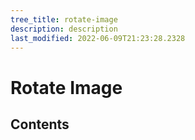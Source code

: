 ```yaml
---
tree_title: rotate-image
description: description
last_modified: 2022-06-09T21:23:28.2328
---
```


# Rotate Image

## Contents
